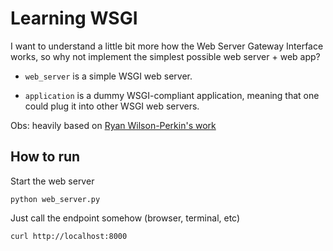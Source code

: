 # Learning WSGI
I want to understand a little bit more how the Web Server Gateway Interface works, so why not implement the simplest possible web server + web app?

- `web_server` is a simple WSGI web server.

- `application` is a dummy WSGI-compliant application, meaning that one could plug it into other WSGI web servers.

Obs: heavily based on [Ryan Wilson-Perkin's work](https://github.com/ryanwilsonperkin/wsgi-tutorial)

## How to run
Start the web server
```shell
python web_server.py
```

Just call the endpoint somehow (browser, terminal, etc)
```shell
curl http://localhost:8000
```